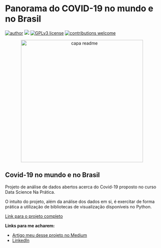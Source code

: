 # Panorama do COVID-19 no mundo e no Brasil
[![author](https://img.shields.io/badge/author-GuilhermeCarvalho-red.svg)](https://www.linkedin.com/in/guilherme-carvalho08/) [![](https://img.shields.io/badge/python-3.7+-blue.svg)](https://www.python.org/downloads/release/python-365/) [![GPLv3 license](https://img.shields.io/badge/License-GPLv3-blue.svg)](http://perso.crans.org/besson/LICENSE.html) [![contributions welcome](https://img.shields.io/badge/contributions-welcome-brightgreen.svg?style=flat)](https://github.com/rafaelnduarte/portfolio/issues)

<p align="center">
  <img src="https://cdn-images-1.medium.com/max/1000/0*x8K0zm0NEVatnvyo" alt="capa readme"height=400px >
</p>

## Covid-19 no mundo e no Brasil
Projeto de análise de dados abertos acerca do Covid-19 proposto no curso Data Science Na Prática.

O intuito do projeto, além da análise dos dados em si, é exercitar de forma prática a utilização de bibliotecas de visualização disponíveis no Python.

[Link para o projeto completo](https://github.com/GuilhermeCarv/Projeto-AirBnB-Tokyo/blob/main/Analisando_os_Dados_do_Airbnb.ipynb)

**Links para me acharem:**
* [Artigo meu desse projeto no Medium](https://medium.com/@guilherme_carvalho)
* [LinkedIn](https://www.linkedin.com/in/guilherme-carvalho08/)

